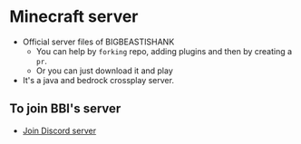 # Minecraft server
- Official server files of BIGBEASTISHANK
	- You can help by `forking` repo, adding plugins and then by creating a `pr`.
	- Or you can just download it and play
- It's a java and bedrock crossplay server.

## To join BBI's server
- [Join Discord server](https://bigbeastishank.com/discord)
